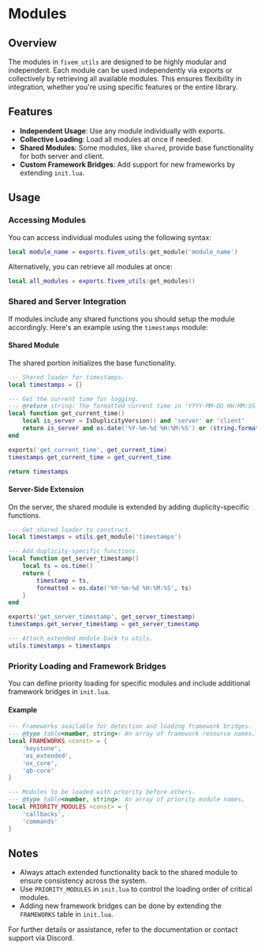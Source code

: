 # Modules

## Overview

The modules in `fivem_utils` are designed to be highly modular and independent. Each module can be used independently via exports or collectively by retrieving all available modules. This ensures flexibility in integration, whether you're using specific features or the entire library.

## Features

- **Independent Usage**: Use any module individually with exports.
- **Collective Loading**: Load all modules at once if needed.
- **Shared Modules**: Some modules, like `shared`, provide base functionality for both server and client.
- **Custom Framework Bridges**: Add support for new frameworks by extending `init.lua`.

## Usage

### Accessing Modules

You can access individual modules using the following syntax:

```lua
local module_name = exports.fivem_utils:get_module('module_name')
```

Alternatively, you can retrieve all modules at once:

```lua
local all_modules = exports.fivem_utils:get_modules()
```

### Shared and Server Integration

If modules include any shared functions you should setup the module accordingly.
Here's an example using the `timestamps` module:

#### Shared Module

The shared portion initializes the base functionality.

```lua
--- Shared loader for timestamps.
local timestamps = {}

--- Get the current time for logging.
--- @return string: The formatted current time in 'YYYY-MM-DD HH:MM:SS' format.
local function get_current_time()
    local is_server = IsDuplicityVersion() and 'server' or 'client'
    return is_server and os.date('%Y-%m-%d %H:%M:%S') or (string.format('%04d-%02d-%02d %02d:%02d:%02d', GetLocalTime()) or "0000-00-00 00:00:00")
end

exports('get_current_time', get_current_time)
timestamps.get_current_time = get_current_time

return timestamps
```

#### Server-Side Extension

On the server, the shared module is extended by adding duplicity-specific functions.

```lua
--- Get shared loader to construct.
local timestamps = utils.get_module('timestamps')

--- Add duplicity-specific functions.
local function get_server_timestamp()
    local ts = os.time()
    return {
        timestamp = ts,
        formatted = os.date('%Y-%m-%d %H:%M:%S', ts)
    }
end

exports('get_server_timestamp', get_server_timestamp)
timestamps.get_server_timestamp = get_server_timestamp

--- Attach extended module back to utils.
utils.timestamps = timestamps
```

### Priority Loading and Framework Bridges

You can define priority loading for specific modules and include additional framework bridges in `init.lua`. 

#### Example

```lua
--- Frameworks available for detection and loading framework bridges.
--- @type table<number, string>: An array of framework resource names.
local FRAMEWORKS <const> = { 
    'keystone', 
    'es_extended', 
    'ox_core', 
    'qb-core' 
}

--- Modules to be loaded with priority before others.
--- @type table<number, string>: An array of priority module names.
local PRIORITY_MODULES <const> = { 
    'callbacks',
    'commands'
}
```

## Notes

- Always attach extended functionality back to the shared module to ensure consistency across the system.
- Use `PRIORITY_MODULES` in `init.lua` to control the loading order of critical modules.
- Adding new framework bridges can be done by extending the `FRAMEWORKS` table in `init.lua`.

For further details or assistance, refer to the documentation or contact support via Discord.